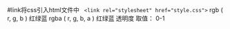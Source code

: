 #link将css引入html文件中
` <link rel="stylesheet" href="style.css">`
rgb ( r, g, b ) 红绿蓝
rgba ( r, g, b, a ) 红绿蓝 透明度 取值： 0-1
